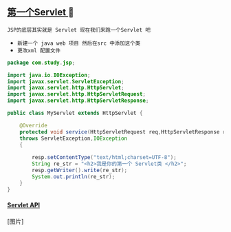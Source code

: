 [第一个Servlet ](#top) <span id="top"></span>  	:maple_leaf:
-----
`JSP的底层其实就是 Servlet 现在我们来跑一个Servlet 吧`
* `新建一个 java web 项目 然后在src 中添加这个类`
* `更改xml 配置文件`
```JAVA
package com.study.jsp;

import java.io.IOException;
import javax.servlet.ServletException;
import javax.servlet.http.HttpServlet;
import javax.servlet.http.HttpServletRequest;
import javax.servlet.http.HttpServletResponse;

public class MyServlet extends HttpServlet {

	@Override
	protected void service(HttpServletRequest req,HttpServletResponse resp)
	throws ServletException,IOException
	{
		
		resp.setContentType("text/html;charset=UTF-8");
		String re_str = "<h2>我是你的第一个 Servlet类 </h2>";
		resp.getWriter().write(re_str);
		System.out.println(re_str);
	}
}
```
#### [Servlet API](#servletapi) <span id="servletapi"></span> 

[图片]

